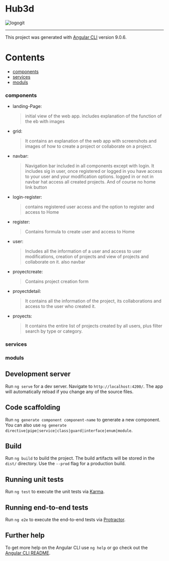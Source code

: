 # Hub3d
![logogit](https://user-images.githubusercontent.com/59829399/77955181-0c19c180-72d0-11ea-83b1-8d1879dd7995.png)

---

This project was generated with [Angular CLI](https://github.com/angular/angular-cli) version 9.0.6.

# Contents

- [components](#components)
- [services](#services)
- [moduls](#moduls)


### components
- landing-Page:
  > initial view of the web app. includes explanation of the function of the eb with images
- grid:
  > It contains an explanation of the web app with screenshots and images of how to create a project or collaborate on a project.
- navbar:
  > Navigation bar included in all components except with login.
  It includes sig in user, once registered or logged in you have access to your user and your modification options.
  logged in or not in navbar hat access all created projects.
  And of course no home link button
- login-register:
  > contains registered user access and the option to register and access to Home
- register:
  > Contains formula to create user and access to Home
- user:
  > Includes all the information of a user and access to user modifications,
    creation of projects and view of projects and collaborate on it.
    also navbar
- proyectcreate:
  > Contains project creation form
- proyectdetail:
  > It contains all the information of the project, its collaborations and access to the user who created it.
- proyects:
  > It contains the entire list of projects created by all users, plus filter search by type or category.

### services



### moduls




## Development server

Run `ng serve` for a dev server. Navigate to `http://localhost:4200/`. The app will automatically reload if you change any of the source files.

## Code scaffolding

Run `ng generate component component-name` to generate a new component. You can also use `ng generate directive|pipe|service|class|guard|interface|enum|module`.

## Build

Run `ng build` to build the project. The build artifacts will be stored in the `dist/` directory. Use the `--prod` flag for a production build.

## Running unit tests

Run `ng test` to execute the unit tests via [Karma](https://karma-runner.github.io).

## Running end-to-end tests

Run `ng e2e` to execute the end-to-end tests via [Protractor](http://www.protractortest.org/).

## Further help

To get more help on the Angular CLI use `ng help` or go check out the [Angular CLI README](https://github.com/angular/angular-cli/blob/master/README.md).
